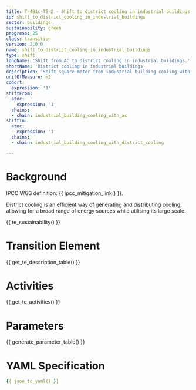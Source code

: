 ```yaml
---
title: T-4B1c-TE-2 - Shift to district cooling in industrial buildings
id: shift_to_district_cooling_in_industrial_buildings
sector: buildings
sustainability: green
progress: 25
class: transition
version: 2.0.0
name: shift_to_district_cooling_in_industrial_buildings
type: shift
longName: 'Shift from AC to district cooling in industrial buildings.'
shortName: 'District cooling in industrial buildings'
description: 'Shift square meter from industrial building cooling with AC to industrial building cooling with district cooling in square meter to fulfill the need of comfortable premises'
unitOfMeasure: m2
cohort:
  expression: '1'
shiftFrom:
  atoc:
    expression: '1'
  chains:
  - chain: industrial_building_cooling_with_ac
shiftTo:
  atoc:
    expression: '1'
  chains:
  - chain: industrial_building_cooling_with_district_cooling

---
```




# Background

IPCC WG3 definition: {{ ipcc_mitigation_link() }}.

District cooling is an efficient way of generating and distributing cooling, allowing for a broad range of energy sources while utilising its large scale.




{{ te_sustainability() }}

# Transition Element

{{ get_te_description_table() }}




# Activities

{{ get_te_activities() }}


# Parameters

{{ generate_parameter_table() }}


# YAML Specification

```yaml
{{ json_to_yaml() }}
```
